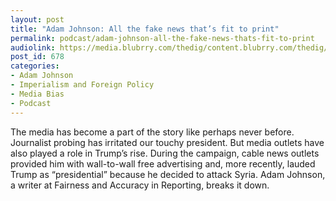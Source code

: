 ```yaml
---
layout: post
title: "Adam Johnson: All the fake news that’s fit to print"
permalink: podcast/adam-johnson-all-the-fake-news-thats-fit-to-print
audiolink: https://media.blubrry.com/thedig/content.blubrry.com/thedig/The_Dig_-_EP_23_-_Johnson.mp3
post_id: 678
categories: 
- Adam Johnson
- Imperialism and Foreign Policy
- Media Bias
- Podcast
---
```


The media has become a part of the story like perhaps never before. Journalist probing has irritated our touchy president. But media outlets have also played a role in Trump’s rise. During the campaign, cable news outlets provided him with wall-to-wall free advertising and, more recently, lauded Trump as “presidential” because he decided to attack Syria. Adam Johnson, a writer at Fairness and Accuracy in Reporting, breaks it down.